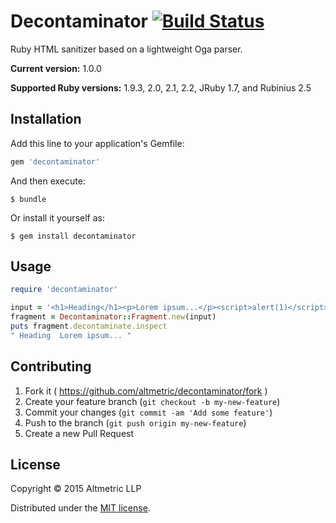 # Decontaminator [![Build Status](https://travis-ci.org/altmetric/decontaminator.svg?branch=master)](https://travis-ci.org/altmetric/decontaminator)

Ruby HTML sanitizer based on a lightweight Oga parser.

**Current version:** 1.0.0

**Supported Ruby versions:** 1.9.3, 2.0, 2.1, 2.2, JRuby 1.7, and Rubinius 2.5

## Installation

Add this line to your application's Gemfile:

```ruby
gem 'decontaminator'
```

And then execute:

    $ bundle

Or install it yourself as:

    $ gem install decontaminator

## Usage

```ruby
require 'decontaminator'

input = '<h1>Heading</h1><p>Lorem ipsum...</p><script>alert(1)</script>'
fragment = Decontaminator::Fragment.new(input)
puts fragment.decontaminate.inspect
" Heading  Lorem ipsum... "
```

## Contributing

1. Fork it ( https://github.com/altmetric/decontaminator/fork )
2. Create your feature branch (`git checkout -b my-new-feature`)
3. Commit your changes (`git commit -am 'Add some feature'`)
4. Push to the branch (`git push origin my-new-feature`)
5. Create a new Pull Request

## License

Copyright © 2015 Altmetric LLP

Distributed under the [MIT license](https://github.com/altmetric/decontaminator/blob/master/LICENSE.txt).
